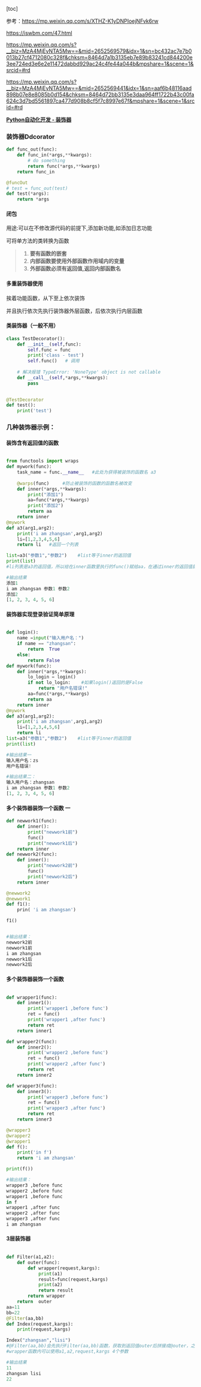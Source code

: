 <!-- toc -->
[toc]
<!-- toc -->



参考：https://mp.weixin.qq.com/s/XTHZ-K1yDNPIoejNFvk6rw

https://iswbm.com/47.html

https://mp.weixin.qq.com/s?__biz=MzA4MjEyNTA5Mw==&mid=2652569579&idx=1&sn=bc432ac7e7b0013b27cf4712080c328f&chksm=8464d7a1b3135eb7e89b83241cd844200e3ee724ed3e6e2e11472dabbd929ac24c4fe44a044b&mpshare=1&scene=1&srcid=#rd



https://mp.weixin.qq.com/s?__biz=MzA4MjEyNTA5Mw==&mid=2652569441&idx=1&sn=aaf6b48116aad898b07e8e8085b0d154&chksm=8464d72bb3135e3daa964ff1722b43c00fa624c3d7bd5561897ca477d908b8cf5f7c8997e67f&mpshare=1&scene=1&srcid=#rd

[**Python自动化开发 - 装饰器**](https://www.cnblogs.com/jonathan1314/p/6391115.html)





### 装饰器Ddcorator



``` python
def func_out(func):
    def func_in(*args,**kwargs):
        # do something
        return func(*args,**kwargs)
   	return func_in

@funcOut
# test = func_out(test)
def test(*args):
    return *args
```



#### 闭包

用途:可以在不修改源代码的前提下,添加新功能,如添加日志功能

可将单方法的类转换为函数

> 1. **要有函数的嵌套**
> 2. **内部函数要使用外部函数作用域内的变量**
> 3. **外部函数必须有返回值,返回内部函数名**

#### 多重装饰器使用

挨着功能函数，从下至上依次装饰

并且执行依次先执行装饰器外层函数，后依次执行内层函数



#### 类装饰器（一般不用）

``` python
class TestDecorator():
    def __init__(self,func):
        self.func = func
        print('class - test')
        self.func()   # 调用
    
    # 解决报错 TypeError: 'NoneType' object is not callable
    def __call__(self,*args,**kwargs):
        pass

        
@TestDecorator        
def test():
    print('test')
```







### 几种装饰器示例：

#### 装饰含有返回值的函数

``` python

from functools import wraps
def mywork(func):
    task_name = func.__name__   #此处为获得被装饰的函数名 a3
    
    @warps(func)     #防止被装饰的函数的函数名被改变
    def inner(*args,**kwargs):
        print("添加1")
        aa=func(*args,**kwargs)
        print("添加2")
        return aa
    return inner
@mywork
def a3(arg1,arg2):
    print('i am zhangsan',arg1,arg2)
    li=[1,2,3,4,5,6]
    return li   #返回一个列表

list=a3("参数1","参数2")    #list等于inner的返回值
print(list)
#li列表是a3的返回值，所以给在inner函数里执行的func()赋给aa，在通过inner的返回值就能拿到列表

#输出结果
添加1
i am zhangsan 参数1 参数2
添加2
[1, 2, 3, 4, 5, 6]
```

#### 装饰器实现登录验证简单原理

```python

def login():
    name =input("输入用户名：")
    if name == "zhangsan":
        return  True
    else:
        return False
def mywork(func):
    def inner(*args,**kwargs):
        lo_login = login()
        if not lo_login:    #如果login()返回的是False
            return "用户名错误!"
        aa=func(*args,**kwargs)
        return aa
    return inner
@mywork
def a3(arg1,arg2):
    print('i am zhangsan',arg1,arg2)
    li=[1,2,3,4,5,6]
    return li
list=a3("参数1","参数2")    #list等于inner的返回值
print(list)

#输出结果一
输入用户名：zs
用户名错误!

#输出结果二：
输入用户名：zhangsan
i am zhangsan 参数1 参数2
[1, 2, 3, 4, 5, 6]
```



#### 多个装饰器装饰一个函数 一

``` python
def newwork1(func):
    def inner():
        print("newwork1前")
        func()
        print("newwork1后")
    return inner
def newwork2(func):
    def inner():
        print("newwork2前")
        func()
        print("newwork2后")
    return inner

@newwork2
@newwork1
def f1():
    prin( 'i am zhangsan')

f1()


#输出结果：
newwork2前
newwork1前
i am zhangsan
newwork1后
newwork2后
```

#### 多个装饰器装饰一个函数 

``` python

def wrapper1(func):
    def inner1():
        print('wrapper1 ,before func')
        ret = func()
        print('wrapper1 ,after func')
        return ret
    return inner1

def wrapper2(func):
    def inner2():
        print('wrapper2 ,before func')
        ret = func()
        print('wrapper2 ,after func')
        return ret
    return inner2

def wrapper3(func):
    def inner3():
        print('wrapper3 ,before func')
        ret = func()
        print('wrapper3 ,after func')
        return ret
    return inner3

@wrapper3
@wrapper2
@wrapper1
def f():
    print('in f')
    return 'i am zhangsan'

print(f())

#输出结果：
wrapper3 ,before func
wrapper2 ,before func
wrapper1 ,before func
in f
wrapper1 ,after func
wrapper2 ,after func
wrapper3 ,after func
i am zhangsan
```

#### 3层装饰器

``` python

def Filter(a1,a2):
    def outer(func):
        def wrapper(request,kargs):
            print(a1)
            result=func(request,kargs)
            print(a2)
            return result
        return wrapper
    return  outer
aa=11
bb=22
@Filter(aa,bb)
def Index(request,kargs):
    print(request,kargs)

Index("zhangsan","lisi")
#@Filter(aa,bb)会先执行Filter(aa,bb)函数，获取到返回值outer后拼接成@outer，之后就变成普通的装饰器了
#wrapper函数内可以使用a1,a2,request,kargs 4个参数

#输出结果 
11
zhangsan lisi
22
```


